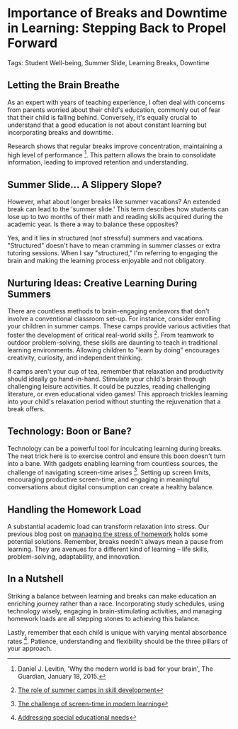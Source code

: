 # Importance of Breaks and Downtime in Learning: Stepping Back to Propel Forward
Tags: Student Well-being, Summer Slide, Learning Breaks, Downtime

## Letting the Brain Breathe

As an expert with years of teaching experience, I often deal with concerns from parents worried about their child's education, commonly out of fear that their child is falling behind. Conversely, it's equally crucial to understand that a good education is not about constant learning but incorporating breaks and downtime. 

Research shows that regular breaks improve concentration, maintaining a high level of performance [^1^]. This pattern allows the brain to consolidate information, leading to improved retention and understanding. 

## Summer Slide... A Slippery Slope?

However, what about longer breaks like summer vacations? An extended break can lead to the 'summer slide.' This term describes how students can lose up to two months of their math and reading skills acquired during the academic year. Is there a way to balance these opposites?

Yes, and it lies in structured (not stressful) summers and vacations. "Structured" doesn't have to mean cramming in summer classes or extra tutoring sessions. When I say "structured," I'm referring to engaging the brain and making the learning process enjoyable and not obligatory.

## Nurturing Ideas: Creative Learning During Summers

There are countless methods to brain-engaging endeavors that don't involve a conventional classroom set-up. For instance, consider enrolling your children in summer camps. These camps provide various activities that foster the development of critical real-world skills [^2^]. From teamwork to outdoor problem-solving, these skills are daunting to teach in traditional learning environments. Allowing children to "learn by doing" encourages creativity, curiosity, and independent thinking.

If camps aren't your cup of tea, remember that relaxation and productivity should ideally go hand-in-hand. Stimulate your child's brain through challenging leisure activities. It could be puzzles, reading challenging literature, or even educational video games! This approach trickles learning into your child's relaxation period without stunting the rejuvenation that a break offers.

## Technology: Boon or Bane?

Technology can be a powerful tool for inculcating learning during breaks. The neat trick here is to exercise control and ensure this boon doesn't turn into a bane. With gadgets enabling learning from countless sources, the challenge of navigating screen-time arises [^3^]. Setting up screen limits, encouraging productive screen-time, and engaging in meaningful conversations about digital consumption can create a healthy balance.

## Handling the Homework Load

A substantial academic load can transform relaxation into stress. Our previous blog post on [managing the stress of homework](/xedublogmodern-challenges/the-stress-of-homework-balancing-work-and-play.md) holds some potential solutions. Remember, breaks needn't always mean a pause from learning. They are avenues for a different kind of learning – life skills, problem-solving, adaptability, and innovation.

## In a Nutshell

Striking a balance between learning and breaks can make education an enriching journey rather than a race. Incorporating study schedules, using technology wisely, engaging in brain-stimulating activities, and managing homework loads are all stepping stones to achieving this balance. 

Lastly, remember that each child is unique with varying mental absorbance rates [^4^]. Patience, understanding and flexibility should be the three pillars of your approach. 

[^1^]: Daniel J. Levitin, 'Why the modern world is bad for your brain', The Guardian, January 18, 2015. 
[^2^]: [The role of summer camps in skill development](/xedublogholistic-development/the-role-of-summer-camps-in-skill-development.md)
[^3^]: [The challenge of screen-time in modern learning](/xedublogdigital-transformation/the-challenge-of-screen-time-in-modern-learning.md)
[^4^]: [Addressing special educational needs](/xedublogeducation-fundamentals/the-challenge-of-addressing-special-educational-needs.md)